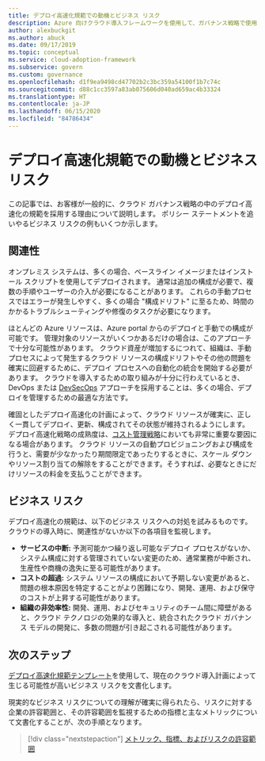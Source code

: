 ```yaml
---
title: デプロイ高速化規範での動機とビジネス リスク
description: Azure 向けクラウド導入フレームワークを使用して、ガバナンス戦略で使用できるデプロイ高速化規範のビジネス リスクについて説明します。
author: alexbuckgit
ms.author: abuck
ms.date: 09/17/2019
ms.topic: conceptual
ms.service: cloud-adoption-framework
ms.subservice: govern
ms.custom: governance
ms.openlocfilehash: d1f9ea9498cd47702b2c3bc359a54100f1b7c74c
ms.sourcegitcommit: d88c1cc3597a83ab075606d040ad659ac4b33324
ms.translationtype: HT
ms.contentlocale: ja-JP
ms.lasthandoff: 06/15/2020
ms.locfileid: "84786434"
---
```

# <a name="motivations-and-business-risks-in-the-deployment-acceleration-discipline"></a>デプロイ高速化規範での動機とビジネス リスク

この記事では、お客様が一般的に、クラウド ガバナンス戦略の中のデプロイ高速化の規範を採用する理由について説明します。 ポリシー ステートメントを追いやるビジネス リスクの例もいくつか示します。

## <a name="relevance"></a>関連性

オンプレミス システムは、多くの場合、ベースライン イメージまたはインストール スクリプトを使用してデプロイされます。 通常は追加の構成が必要で、複数の手順やユーザーの介入が必要になることがあります。 これらの手動プロセスではエラーが発生しやすく、多くの場合 "構成ドリフト" に至るため、時間のかかるトラブルシューティングや修復のタスクが必要になります。

ほとんどの Azure リソースは、Azure portal からのデプロイと手動での構成が可能です。 管理対象のリソースがいくつかあるだけの場合は、このアプローチで十分な可能性があります。 クラウド資産が増加するにつれて、組織は、手動プロセスによって発生するクラウド リソースの構成ドリフトやその他の問題を確実に回避するために、デプロイ プロセスへの自動化の統合を開始する必要があります。 クラウドを導入するための取り組みが十分に行わえているとき、DevOps または [DevSecOps](https://www.microsoft.com/devsecops) アプローチを採用することは、多くの場合、デプロイを管理するための最適な方法です。

確固としたデプロイ高速化の計画によって、クラウド リソースが確実に、正しく一貫してデプロイ、更新、構成されてその状態が維持されるようにします。 デプロイ高速化戦略の成熟度は、[コスト管理戦略](../cost-management/index.md)においても非常に重要な要因になる場合があります。 クラウド リソースの自動プロビジョニングおよび構成を行うと、需要が少なかったり期間限定であったりするときに、スケール ダウンやリソース割り当ての解除をすることができます。そうすれば、必要なときにだけリソースの料金を支払うことができます。

## <a name="business-risk"></a>ビジネス リスク

デプロイ高速化の規範は、以下のビジネス リスクへの対処を試みるものです。 クラウドの導入時に、関連性がないか以下の各項目を監視します。

- **サービスの中断:** 予測可能かつ繰り返し可能なデプロイ プロセスがないか、システム構成に対する管理されていない変更のため、通常業務が中断され、生産性や商機の逸失に至る可能性があります。
- **コストの超過:** システム リソースの構成において予期しない変更があると、問題の根本原因を特定することがより困難になり、開発、運用、および保守のコストが上昇する可能性があります。
- **組織の非効率性:** 開発、運用、およびセキュリティのチーム間に障壁があると、クラウド テクノロジの効果的な導入と、統合されたクラウド ガバナンス モデルの開発に、多数の問題が引き起こされる可能性があります。

## <a name="next-steps"></a>次のステップ

[デプロイ高速化規範テンプレート](./template.md)を使用して、現在のクラウド導入計画によって生じる可能性が高いビジネス リスクを文書化します。

現実的なビジネス リスクについての理解が確実に得られたら、リスクに対する企業の許容範囲と、その許容範囲を監視するための指標と主なメトリックについて文書化することが、次の手順となります。

> [!div class="nextstepaction"]
> [メトリック、指標、およびリスクの許容範囲](./metrics-tolerance.md)

